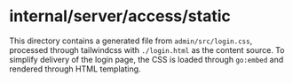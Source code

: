 # internal/server/access/static

This directory contains a generated file from `admin/src/login.css`, processed through tailwindcss with `./login.html` as the content source. To simplify delivery of the login page, the CSS is loaded through `go:embed` and rendered through HTML templating.